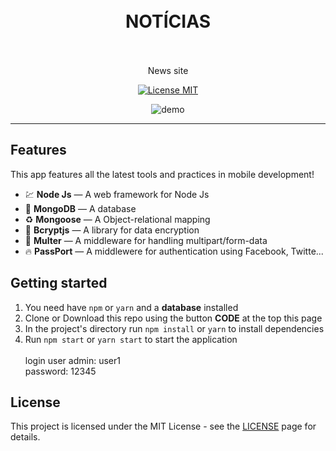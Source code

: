 <h1 align="center">
<br>
  NOTÍCIAS
<br>
<br>
</h1>

<p align="center">
News site </p>        

<p align="center">
  <a href="https://opensource.org/licenses/MIT">
    <img src="https://img.shields.io/badge/License-MIT-blue.svg" alt="License MIT">
  </a>
</p>

[//]: # (Add your gifs/images here:)
<div align="center">

  <img src="public/noticias.gif" alt="demo">
</div>
<hr />

## Features
[//]: # (Add the features of your project here:)
This app features all the latest tools and practices in mobile development!

- 💹 **Node Js** — A web framework for Node Js
- 📄 **MongoDB** — A database
- ♻️ **Mongoose** — A Object-relational mapping
- 📌 **Bcryptjs** — A library for data encryption
- 📱 **Multer** — A middleware for handling multipart/form-data
- 🔥 **PassPort** — A middlewere for authentication using Facebook, Twitte...

## Getting started
1. You need have <code>npm</code> or <code>yarn</code> and a <b>database</b> installed<br>
2. Clone or Download this repo using the button <b>CODE</b> at the top this page <br>
3. In the project's directory run <code>npm install</code> or <code>yarn</code> to install dependencies <br>
4. Run <code>npm start</code> or <code>yarn start</code> to start the application <br><br>
login user admin: user1<br>
password: 12345

## License

This project is licensed under the MIT License - see the [LICENSE](https://opensource.org/licenses/MIT) page for details.
